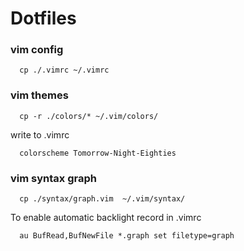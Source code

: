 # Dotfiles

### vim config
```
  cp ./.vimrc ~/.vimrc
```

### vim themes
```
  cp -r ./colors/* ~/.vim/colors/
```
  write to .vimrc
```
  colorscheme Tomorrow-Night-Eighties
```

### vim syntax graph
```
  cp ./syntax/graph.vim  ~/.vim/syntax/
```

To enable automatic backlight record in .vimrc
```
  au BufRead,BufNewFile *.graph set filetype=graph
```
